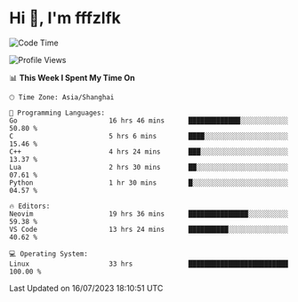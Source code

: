 # Hi 👋, I'm fffzlfk

<!--START_SECTION:waka-->
![Code Time](http://img.shields.io/badge/Code%20Time-309%20hrs%2010%20mins-blue)

![Profile Views](http://img.shields.io/badge/Profile%20Views-0-blue)

📊 **This Week I Spent My Time On** 

```text
🕑︎ Time Zone: Asia/Shanghai

💬 Programming Languages: 
Go                       16 hrs 46 mins      █████████████░░░░░░░░░░░░   50.80 % 
C                        5 hrs 6 mins        ████░░░░░░░░░░░░░░░░░░░░░   15.46 % 
C++                      4 hrs 24 mins       ███░░░░░░░░░░░░░░░░░░░░░░   13.37 % 
Lua                      2 hrs 30 mins       ██░░░░░░░░░░░░░░░░░░░░░░░   07.61 % 
Python                   1 hr 30 mins        █░░░░░░░░░░░░░░░░░░░░░░░░   04.57 % 

🔥 Editors: 
Neovim                   19 hrs 36 mins      ███████████████░░░░░░░░░░   59.38 % 
VS Code                  13 hrs 24 mins      ██████████░░░░░░░░░░░░░░░   40.62 % 

💻 Operating System: 
Linux                    33 hrs              █████████████████████████   100.00 % 
```


 Last Updated on 16/07/2023 18:10:51 UTC
<!--END_SECTION:waka-->
